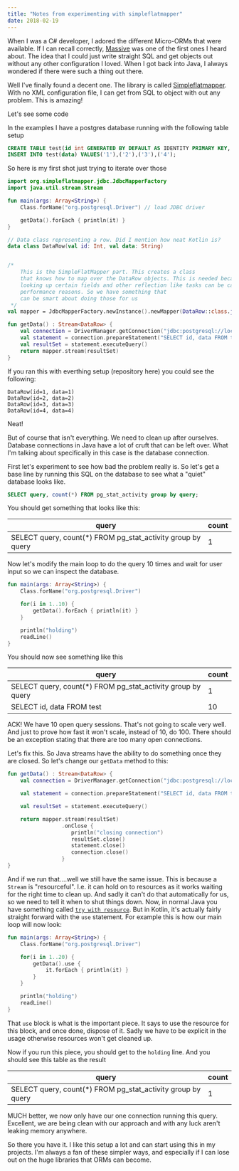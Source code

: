 ```yaml
---
title: "Notes from experimenting with simpleflatmapper"
date: 2018-02-19
---
```


When I was a C# developer, I adored the different Micro-ORMs that were available. If I can recall correctly, [Massive](https://github.com/FransBouma/Massive) was one of the first ones I heard about. The idea that I could just write straight SQL and get objects out without any other configuration I loved. When I got back into Java, I always wondered if there were such a thing out there.

Well I've finally found a decent one. The library is called [Simpleflatmapper](http://simpleflatmapper.org/). With no XML configuration file, I can get from SQL to object with out any problem. This is amazing!

Let's see some code

In the examples I have a postgres database running with the following table setup

```sql
CREATE TABLE test(id int GENERATED BY DEFAULT AS IDENTITY PRIMARY KEY, data text);
INSERT INTO test(data) VALUES('1'),('2'),('3'),('4');
```

So here is my first shot just trying to iterate over those

```kotlin
import org.simpleflatmapper.jdbc.JdbcMapperFactory
import java.util.stream.Stream

fun main(args: Array<String>) {
    Class.forName("org.postgresql.Driver") // load JDBC driver

    getData().forEach { println(it) }
}

// Data class representing a row. Did I mention how neat Kotlin is?
data class DataRow(val id: Int, val data: String)


/*
    This is the SimpleFlatMapper part. This creates a class 
    that knows how to map over the DataRow objects. This is needed because
    looking up certain fields and other reflection like tasks can be cached for
    performance reasons. So we have something that 
    can be smart about doing those for us
 */
val mapper = JdbcMapperFactory.newInstance().newMapper(DataRow::class.java)

fun getData() : Stream<DataRow> {
    val connection = DriverManager.getConnection("jdbc:postgresql://localhost:5432/postgres", "postgres", "password");
    val statement = connection.prepareStatement("SELECT id, data FROM test")
    val resultSet = statement.executeQuery()
    return mapper.stream(resultSet)
}
```

If you ran this with everthing setup (repository here) you could see the following:

```
DataRow(id=1, data=1)
DataRow(id=2, data=2)
DataRow(id=3, data=3)
DataRow(id=4, data=4)
```

Neat!

But of course that isn't everything. We need to clean up after ourselves. Database connections in Java have a lot of cruft that can be left over. What I'm talking about specifically in this case is the database connection.

First let's experiment to see how bad the problem really is. So let's get a base line by running this SQL on the database to see what a "quiet" database looks like.

```sql
SELECT query, count(*) FROM pg_stat_activity group by query;
```

You should get something that looks like this:

query | count
------|------
SELECT query, count(*) FROM pg_stat_activity group by query | 1

Now let's modify the main loop to do the query 10 times and wait for user input so we can inspect the database.

```kotlin
fun main(args: Array<String>) {
    Class.forName("org.postgresql.Driver")

    for(i in 1..10) {
        getData().forEach { println(it) }
    }

    println("holding")
    readLine()
}
```

You should now see something like this

query | count
------|------
SELECT query, count(*) FROM pg_stat_activity group by query | 1
SELECT id, data FROM test | 10

ACK! We have 10 open query sessions. That's not going to scale very well. And just to prove how fast it won't scale, instead of 10, do 100. There should be an exception stating that there are too many open connections.

Let's fix this. So Java streams have the ability to do something once they are closed. So let's change our `getData` method to this:

```kotlin
fun getData() : Stream<DataRow> {
    val connection = DriverManager.getConnection("jdbc:postgresql://localhost:5432/postgres", "postgres", "password");

    val statement = connection.prepareStatement("SELECT id, data FROM test")

    val resultSet = statement.executeQuery()

    return mapper.stream(resultSet)
                 .onClose {
                    println("closing connection")
                    resultSet.close()
                    statement.close()
                    connection.close()
                 }
}
```

And if we run that....well we still have the same issue. This is because a `Stream` is "resourceful". I.e. it can hold on to resources as it works waiting for the right time to clean up. And sadly it can't do that automatically for us, so we need to tell it when to shut things down. Now, in normal Java you have something called [`try with resource`](https://docs.oracle.com/javase/tutorial/essential/exceptions/tryResourceClose.html). But in Kotlin, it's actually fairly straight forward with the `use` statement. For example this is how our main loop will now look:

```kotlin
fun main(args: Array<String>) {
    Class.forName("org.postgresql.Driver")

    for(i in 1..20) {
        getData().use {
            it.forEach { println(it) }
        }
    }

    println("holding")
    readLine()
}
```

That `use` block is what is the important piece. It says to use the resource for this block, and once done, dispose of it. Sadly we have to be explicit in the usage otherwise resources won't get cleaned up.

Now if you run this piece, you should get to the `holding` line. And you should see this table as the result

query | count
------|------
SELECT query, count(*) FROM pg_stat_activity group by query | 1

MUCH better, we now only have our one connection running this query. Excellent, we are being clean with our approach and with any luck aren't leaking memory anywhere. 

So there you have it. I like this setup a lot and can start using this in my projects. I'm always a fan of these simpler ways, and especially if I can lose out on the huge libraries that ORMs can become. 
